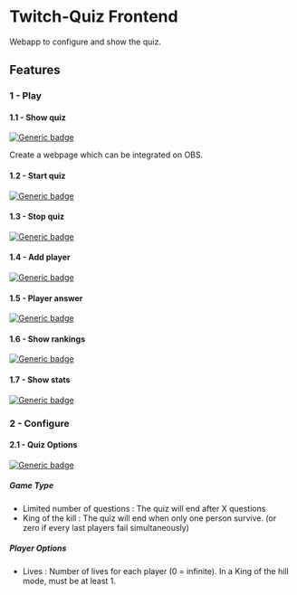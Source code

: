 # Twitch-Quiz Frontend

Webapp to configure and show the quiz.

## Features
### 1 - Play
#### 1.1 - Show quiz
[![Generic badge](https://img.shields.io/badge/TODO-b71c1c.svg)](https://shields.io/)

Create a webpage which can be integrated on OBS.

#### 1.2 - Start quiz
[![Generic badge](https://img.shields.io/badge/TODO-b71c1c.svg)](https://shields.io/)

#### 1.3 - Stop quiz
[![Generic badge](https://img.shields.io/badge/TODO-b71c1c.svg)](https://shields.io/)

#### 1.4 - Add player
[![Generic badge](https://img.shields.io/badge/TODO-b71c1c.svg)](https://shields.io/)

#### 1.5 - Player answer
[![Generic badge](https://img.shields.io/badge/TODO-b71c1c.svg)](https://shields.io/)

#### 1.6 - Show rankings
[![Generic badge](https://img.shields.io/badge/TODO-b71c1c.svg)](https://shields.io/)

#### 1.7 - Show stats
[![Generic badge](https://img.shields.io/badge/TODO-b71c1c.svg)](https://shields.io/)

### 2 - Configure
#### 2.1 - Quiz Options
[![Generic badge](https://img.shields.io/badge/TODO-b71c1c.svg)](https://shields.io/)

##### Game Type
* Limited number of questions : The quiz will end after X questions
* King of the kill : The quiz will end when only one person survive. (or zero if every last players fail simultaneously)

##### Player Options
* Lives : Number of lives for each player (0 = infinite). In a King of the hill mode, must be at least 1.



